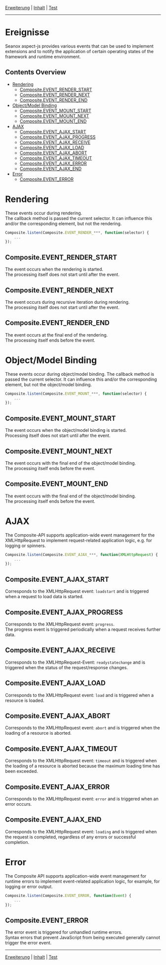 [Erweiterung](extension.md) | [Inhalt](README.md#ereignisse) | [Test](test.md)
- - -

# Ereignisse

Seanox aspect-js provides various events that can be used to implement
extensions and to notify the application of certain operating states of the
framework and runtime environment.


## Contents Overview

* [Rendering](#rendering)
  * [Composite.EVENT_RENDER_START](#composite-event_render_start)
  * [Composite.EVENT_RENDER_NEXT](#composite-event_render_next)
  * [Composite.EVENT_RENDER_END](#composite-event_render_end)
* [Object/Model Binding](#objectmodel-binding)
  * [Composite.EVENT_MOUNT_START](#composite-event_mount_start)
  * [Composite.EVENT_MOUNT_NEXT](#composite-event_mount_next)
  * [Composite.EVENT_MOUNT_END](#composite-event_mount_end)
* [AJAX](#ajax)
  * [Composite.EVENT_AJAX_START](#composite-event_ajax_start)
  * [Composite.EVENT_AJAX_PROGRESS](#composite-event_ajax_progress)
  * [Composite.EVENT_AJAX_RECEIVE](#composite-event_ajax_receive)
  * [Composite.EVENT_AJAX_LOAD](#composite-event_ajax_load)
  * [Composite.EVENT_AJAX_ABORT](#composite-event_ajax_abort)
  * [Composite.EVENT_AJAX_TIMEOUT](#composite-event_ajax_timeout)
  * [Composite.EVENT_AJAX_ERROR](#composite-event_ajax_error)
  * [Composite.EVENT_AJAX_END](#composite-event_ajax_end)
* [Error](#error)
  * [Composite.EVENT_ERROR](#composite-event_error)


# Rendering

These events occur during rendering.  
The callback method is passed the current selector. It can influence this and/or
the corresponding element, but not the rendering.

```javascript
Composite.listen(Composite.EVENT_RENDER_***, function(selector) {
    ...
});
```


## Composite.EVENT_RENDER_START

The event occurs when the rendering is started.  
The processing itself does not start until after the event.


## Composite.EVENT_RENDER_NEXT

The event occurs during recursive iteration during rendering.  
The processing itself does not start until after the event.


## Composite.EVENT_RENDER_END

The event occurs at the final end of the rendering.  
The processing itself ends before the event.


# Object/Model Binding

These events occur during object/model binding. 
The callback method is passed the current selector. It can influence this and/or
the corresponding element, but not the object/model binding.

```javascript
Composite.listen(Composite.EVENT_MOUNT_***, function(selector) {
    ...
});
```


## Composite.EVENT_MOUNT_START

The event occurs when the object/model binding is started.  
Processing itself does not start until after the event.


## Composite.EVENT_MOUNT_NEXT

The event occurs with the final end of the object/model binding.  
The processing itself ends before the event.


## Composite.EVENT_MOUNT_END

The event occurs with the final end of the object/model binding.  
The processing itself ends before the event.


# AJAX

The Composite-API supports application-wide event management for the
XMLHttpRequest to implement request-related application logic, e.g. for logging or spinners. 

```javascript
Composite.listen(Composite.EVENT_AJAX_***, function(XMLHttpRequest) {
    ...
});
```


## Composite.EVENT_AJAX_START

Corresponds to the XMLHttpRequest event: `loadstart` and is triggered when a
request to load data is started.


## Composite.EVENT_AJAX_PROGRESS

Corresponds to the XMLHttpRequest event: `progress`.  
The progress event is triggered periodically when a request receives further
data.


## Composite.EVENT_AJAX_RECEIVE

Corresponds to the XMLHttpRequest-Event: `readystatechange` and is triggered
when the status of the request/response changes.


## Composite.EVENT_AJAX_LOAD

Corresponds to the XMLHttpRequest event: `load` and is triggered when a
resource is loaded.


## Composite.EVENT_AJAX_ABORT

Corresponds to the XMLHttpRequest event: `abort` and is triggered when the
loading of a resource is aborted.


## Composite.EVENT_AJAX_TIMEOUT

Corresponds to the XMLHttpRequest event: `timeout` and is triggered when the
loading of a resource is aborted because the maximum loading time has been
exceeded.


## Composite.EVENT_AJAX_ERROR

Corresponds to the XMLHttpRequest event: `error` and is triggered when an error
occurs.


## Composite.EVENT_AJAX_END

Corresponds to the XMLHttpRequest event: `loading` and is triggered when the
request is completed, regardless of any errors or successful completion.


# Error

The Composite API supports application-wide event management for runtime errors
to implement event-related application logic, for example, for logging or error
output. 

```javascript
Composite.listen(Composite.EVENT_ERROR, function(Event) {
    ...
});
```


## Composite.EVENT_ERROR

The error event is triggered for unhandled runtime errors.  
Syntax errors that prevent JavaScript from being executed generally cannot
trigger the error event.


- - -
[Erweiterung](extension.md) | [Inhalt](README.md#ereignisse) | [Test](test.md)
